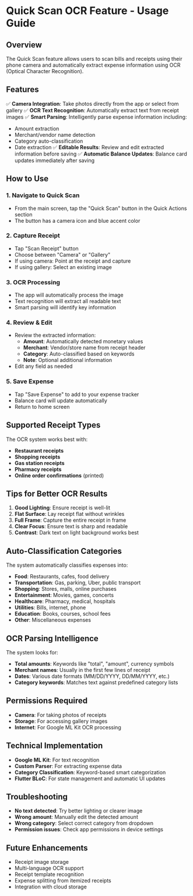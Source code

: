 # Quick Scan OCR Feature - Usage Guide

## Overview
The Quick Scan feature allows users to scan bills and receipts using their phone camera and automatically extract expense information using OCR (Optical Character Recognition).

## Features
✅ **Camera Integration**: Take photos directly from the app or select from gallery
✅ **OCR Text Recognition**: Automatically extract text from receipt images
✅ **Smart Parsing**: Intelligently parse expense information including:
   - Amount extraction
   - Merchant/vendor name detection
   - Category auto-classification
   - Date extraction
✅ **Editable Results**: Review and edit extracted information before saving
✅ **Automatic Balance Updates**: Balance card updates immediately after saving

## How to Use

### 1. Navigate to Quick Scan
- From the main screen, tap the "Quick Scan" button in the Quick Actions section
- The button has a camera icon and blue accent color

### 2. Capture Receipt
- Tap "Scan Receipt" button
- Choose between "Camera" or "Gallery"
- If using camera: Point at the receipt and capture
- If using gallery: Select an existing image

### 3. OCR Processing
- The app will automatically process the image
- Text recognition will extract all readable text
- Smart parsing will identify key information

### 4. Review & Edit
- Review the extracted information:
  - **Amount**: Automatically detected monetary values
  - **Merchant**: Vendor/store name from receipt header
  - **Category**: Auto-classified based on keywords
  - **Note**: Optional additional information
- Edit any field as needed

### 5. Save Expense
- Tap "Save Expense" to add to your expense tracker
- Balance card will update automatically
- Return to home screen

## Supported Receipt Types
The OCR system works best with:
- **Restaurant receipts**
- **Shopping receipts**
- **Gas station receipts**
- **Pharmacy receipts**
- **Online order confirmations** (printed)

## Tips for Better OCR Results
1. **Good Lighting**: Ensure receipt is well-lit
2. **Flat Surface**: Lay receipt flat without wrinkles
3. **Full Frame**: Capture the entire receipt in frame
4. **Clear Focus**: Ensure text is sharp and readable
5. **Contrast**: Dark text on light background works best

## Auto-Classification Categories
The system automatically classifies expenses into:
- **Food**: Restaurants, cafes, food delivery
- **Transportation**: Gas, parking, Uber, public transport
- **Shopping**: Stores, malls, online purchases
- **Entertainment**: Movies, games, concerts
- **Healthcare**: Pharmacy, medical, hospitals
- **Utilities**: Bills, internet, phone
- **Education**: Books, courses, school fees
- **Other**: Miscellaneous expenses

## OCR Parsing Intelligence
The system looks for:
- **Total amounts**: Keywords like "total", "amount", currency symbols
- **Merchant names**: Usually in the first few lines of receipt
- **Dates**: Various date formats (MM/DD/YYYY, DD/MM/YYYY, etc.)
- **Category keywords**: Matches text against predefined category lists

## Permissions Required
- **Camera**: For taking photos of receipts
- **Storage**: For accessing gallery images
- **Internet**: For Google ML Kit OCR processing

## Technical Implementation
- **Google ML Kit**: For text recognition
- **Custom Parser**: For extracting expense data
- **Category Classification**: Keyword-based smart categorization
- **Flutter BLoC**: For state management and automatic UI updates

## Troubleshooting
- **No text detected**: Try better lighting or clearer image
- **Wrong amount**: Manually edit the detected amount
- **Wrong category**: Select correct category from dropdown
- **Permission issues**: Check app permissions in device settings

## Future Enhancements
- Receipt image storage
- Multi-language OCR support
- Receipt template recognition
- Expense splitting from itemized receipts
- Integration with cloud storage
